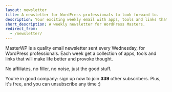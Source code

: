 ```yaml
---
layout: newsletter
title: A newsletter for WordPress professionals to look forward to.
description: Your exciting weekly email with apps, tools and links that will make your life better. Do you work with WordPress? Sign up and enjoy the email.
short_description: A weekly newsletter for WordPress Masters.
redirect_from:
  - /newsletter/
---
```

MasterWP is a quality email newsletter sent every Wednesday, for WordPress professionals. Each week get a collection of apps, tools and links that will make life better and provoke thought.

No affiliates, no filler, no noise, just the good stuff.

You're in good company: sign up now to join **339** other subscribers. Plus, it's free, and you can unsubscribe any time :)
